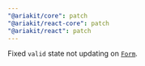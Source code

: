 ```yaml
---
"@ariakit/core": patch
"@ariakit/react-core": patch
"@ariakit/react": patch
---
```


Fixed `valid` state not updating on [`Form`](https://ariakit.org/reference/form).
